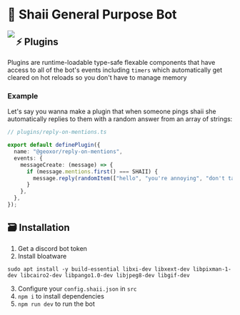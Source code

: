 # 🌸 Shaii General Purpose Bot
<img align="left" src="https://media.discordapp.net/attachments/550913067517607946/634231448928387072/OC_Shaii_CHIBICHARM2.png?width=216&height=256">

## ⚡ Plugins
Plugins are runtime-loadable type-safe flexable components that have access to all of the bot's events
including `timers` which automatically get cleared on hot reloads so you don't have to manage
memory

### Example

Let's say you wanna make a plugin that when someone pings shaii she automatically
replies to them with a random answer from an array of strings:

```ts
// plugins/reply-on-mentions.ts

export default definePlugin({
  name: "@geoxor/reply-on-mentions",
  events: {
    messageCreate: (message) => {
      if (message.mentions.first() === SHAII) {
        message.reply(randomItem(["hello", "you're annoying", "don't talk to me again!"]));
      }
    },
  },
});
```

## 🗃 Installation

1. Get a discord bot token
2. Install bloatware

```
sudo apt install -y build-essential libxi-dev libxext-dev libpixman-1-dev libcairo2-dev libpango1.0-dev libjpeg8-dev libgif-dev
```

3. Configure your `config.shaii.json` in `src`
4. `npm i` to install dependencies
5. `npm run dev` to run the bot
